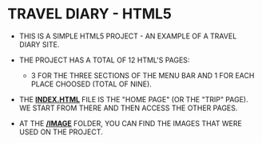 # TRAVEL DIARY - HTML5

* THIS IS A SIMPLE HTML5 PROJECT - AN EXAMPLE OF A TRAVEL DIARY SITE.

* THE PROJECT HAS A TOTAL OF 12 HTML'S PAGES:
  * 3 FOR THE THREE SECTIONS OF THE MENU BAR AND 1 FOR EACH PLACE CHOOSED (TOTAL OF NINE).

* THE **[INDEX.HTML](https://github.com/luisa-bueno/HTML5--simple-travel-diary-example-site./blob/master/index.html)** FILE IS THE "HOME PAGE" (OR THE "TRIP" PAGE). WE START FROM THERE AND THEN ACCESS THE OTHER PAGES.

* AT THE **[/IMAGE](https://github.com/luisa-bueno/HTML5--simple-travel-diary-example-site./tree/master/images)**  FOLDER, YOU CAN FIND THE IMAGES THAT WERE USED ON THE PROJECT.
